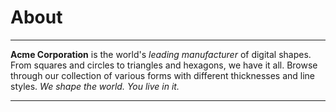 # About

---

**Acme Corporation** is the world's _leading manufacturer_ of digital shapes. From squares and circles to triangles and hexagons, we have it all. Browse through our collection of various forms with different thicknesses and line styles. _We shape the world. You live in it._

---
